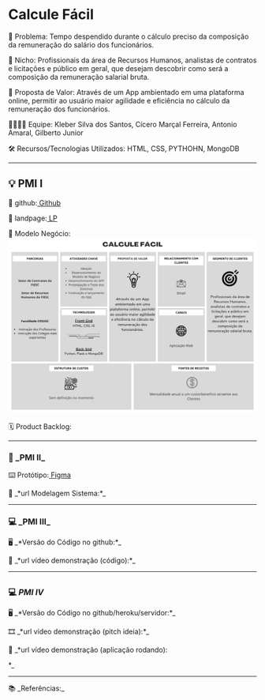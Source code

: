 <h1> Calcule Fácil </h1>

<p>🙁 Problema: Tempo despendido durante o cálculo preciso da composição da remuneração do salário dos funcionários.</p>
<p>🙂 Nicho: Profissionais da área de Recursos Humanos, analistas de contratos e licitações e público em geral, que desejam descobrir como será a composição da remuneração salarial bruta.</p>
<p>🎁 Proposta de Valor: Através de um App ambientado em uma plataforma online, permitir ao usuário maior agilidade e eficiência no cálculo da remuneração dos funcionários.</p>
<p>🧑‍💻👩‍💻 Equipe: Kleber Silva dos Santos, Cícero Marçal Ferreira, Antonio Amaral, Gilberto Junior</p>
<p>🛠️ Recursos/Tecnologias Utilizados: HTML, CSS, PYTHOHN, MongoDB
</p>

---

<h2>💡 PMI I</h2>

<p>🔗 github:<a href="https://github.com/KleberYuu/PMI"> Github</a></p>
<p>🛬 landpage:<a href="https://kleberyuu.github.io/PMI/"> LP</a></p>
</p>🤝 Modelo Negócio: <img src="/docs/src/img/verde%20simples%20modelo%20de%20neg%C3%B3cios%20P%C3%B4ster.png">
<p>🗓️  Product Backlog:</p>

---

<h3>📲 _PMI II_</h3>

<p>⌨️ Protótipo:<a href="https://www.figma.com/file/Rfkblm0m8zlSMdBArr6iWf/teste?type=design&node-id=0-1&mode=design&t=VBt9cnuzCXTSHe7K-0"> Figma</a></p>
<p>📝 _*url Modelagem Sistema:*_</p>

---

<h3>💻 _PMI III_</h3>

<p>🖥️ _*Versão do Código no github:*_</p>
<p>🎥 _*url vídeo demonstração (código):*_</p>

---

## <h3>💻 _PMI IV_</h3>

<p>🖥️ _*Versão do Código no github/heroku/servidor:*_</p>
<p>🎞️ _*url vídeo demonstração (pitch ideia):*_</p>
<p>🎥 _*url vídeo demonstração (aplicação rodando):</p>*_

---

<p>📚 _Referências:_</p>
